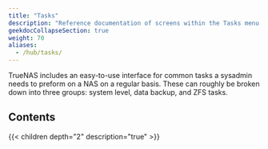 ```yaml
---
title: "Tasks"
description: "Reference documentation of screens within the Tasks menu option."
geekdocCollapseSection: true
weight: 70
aliases:
  - /hub/tasks/
---
```


TrueNAS includes an easy-to-use interface for common tasks a sysadmin needs to preform on a NAS on a regular basis.
These can roughly be broken down into three groups: system level, data backup, and ZFS tasks.

## Contents

{{< children depth="2" description="true" >}}